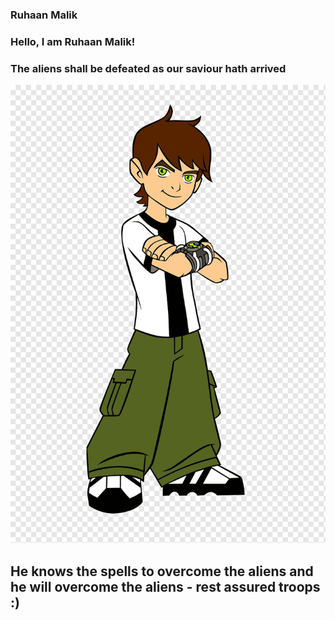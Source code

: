 ### Ruhaan Malik
### **Hello, I am Ruhaan Malik!**
### The aliens shall be defeated as our saviour hath arrived
![Our saviour hath arrived](docs/assets./png-transparent-ben-10-illustration-ben-10-cartoon-1080p-ben-10-miscellaneous-game-hand.png) 
## He knows the spells to overcome the aliens and he will overcome the aliens - rest assured troops :) 


